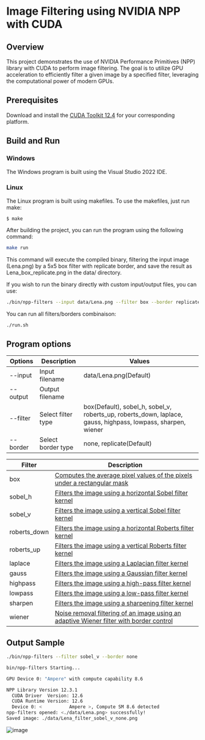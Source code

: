 # Image Filtering using NVIDIA NPP with CUDA

## Overview

This project demonstrates the use of NVIDIA Performance Primitives (NPP) library with CUDA to perform image filtering. The goal is to utilize GPU acceleration to efficiently filter a given image by a specified filter, leveraging the computational power of modern GPUs.

## Prerequisites

Download and install the [CUDA Toolkit 12.4](https://developer.nvidia.com/cuda-downloads) for your corresponding platform.

## Build and Run

### Windows
The Windows program is built using the Visual Studio 2022 IDE.

### Linux
The Linux program is built using makefiles. To use the makefiles, just run make:
```
$ make
```

After building the project, you can run the program using the following command:

```bash
make run
```

This command will execute the compiled binary, filtering the input image (Lena.png) by a 5x5 box filter with replicate border, and save the result as Lena_box_replicate.png in the data/ directory.

If you wish to run the binary directly with custom input/output files, you can use:

```bash
./bin/npp-filters --input data/Lena.png --filter box --border replicate --output data/Lena_rotated.png
```

You can run all filters/borders combinaison:

```bash
./run.sh
```

## Program options

| Options | Description | Values |
|--------|-------------|--------|
|\-\-input| Input filename | data/Lena.png(Default) |
|\-\-output| Output filename | |
|\-\-filter| Select filter type | box(Default), sobel_h, sobel_v, roberts_up, roberts_down, laplace, gauss, highpass, lowpass, sharpen, wiener |
|\-\-border| Select border type | none, replicate(Default) |

| Filter | Description |
|--------|-------------|
|box|[Computes the average pixel values of the pixels under a rectangular mask](https://docs.nvidia.com/cuda/npp/image_filtering_functions.html#image-filter-box)|
|sobel_h|[Filters the image using a horizontal Sobel filter kernel](https://docs.nvidia.com/cuda/npp/image_filtering_functions.html#image-filter-sobel)|
|sobel_v|[Filters the image using a vertical Sobel filter kernel](https://docs.nvidia.com/cuda/npp/image_filtering_functions.html#image-filter-sobel)|
|roberts_down|[Filters the image using a horizontal Roberts filter kernel](https://docs.nvidia.com/cuda/npp/image_filtering_functions.html#image-filter-roberts)|
|roberts_up|[Filters the image using a vertical Roberts filter kernel](https://docs.nvidia.com/cuda/npp/image_filtering_functions.html#image-filter-roberts)|
|laplace|[Filters the image using a Laplacian filter kernel](https://docs.nvidia.com/cuda/npp/image_filtering_functions.html#image-filter-laplace)|
|gauss|[Filters the image using a Gaussian filter kernel](https://docs.nvidia.com/cuda/npp/image_filtering_functions.html#image-filter-gauss)|
|highpass|[Filters the image using a high-pass filter kernel](https://docs.nvidia.com/cuda/npp/image_filtering_functions.html#image-filter-high-pass)|
|lowpass|[Filters the image using a low-pass filter kernel](https://docs.nvidia.com/cuda/npp/image_filtering_functions.html#image-filter-low-pass)|
|sharpen|[Filters the image using a sharpening filter kernel](https://docs.nvidia.com/cuda/npp/image_filtering_functions.html#image-filter-sharpen)|
|wiener|[Noise removal filtering of an image using an adaptive Wiener filter with border control](https://docs.nvidia.com/cuda/npp/image_filtering_functions.html#image-filter-wiener-border)|

## Output Sample

```bash
./bin/npp-filters --filter sobel_v --border none
```
```bash
bin/npp-filters Starting...

GPU Device 0: "Ampere" with compute capability 8.6

NPP Library Version 12.3.1
  CUDA Driver  Version: 12.6
  CUDA Runtime Version: 12.6
  Device 0: <          Ampere >, Compute SM 8.6 detected
npp-filters opened: <./data/Lena.png> successfully!
Saved image: ./data/Lena_filter_sobel_v_none.png
```
![image](./sample-output/Lena_filter_sobel_v_none.png)